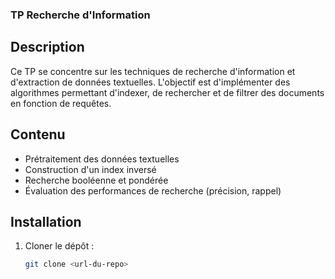 ### TP Recherche d'Information
## Description
Ce TP se concentre sur les techniques de recherche d'information et d'extraction de données textuelles. L'objectif est d'implémenter des algorithmes permettant d'indexer, de rechercher et de filtrer des documents en fonction de requêtes.

## Contenu
- Prétraitement des données textuelles
- Construction d'un index inversé
- Recherche booléenne et pondérée
- Évaluation des performances de recherche (précision, rappel)

## Installation
1. Cloner le dépôt : 
   ```bash
   git clone <url-du-repo>
   ```
